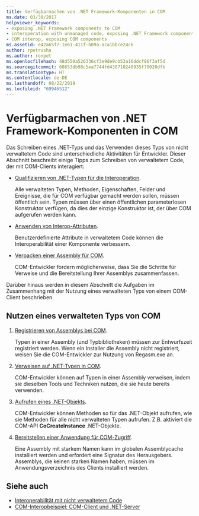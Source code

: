 ```yaml
---
title: Verfügbarmachen von .NET Framework-Komponenten in COM
ms.date: 03/30/2017
helpviewer_keywords:
- exposing .NET Framework components to COM
- interoperation with unmanaged code, exposing .NET Framework components
- COM interop, exposing COM components
ms.assetid: e42a65f7-1e61-411f-b09a-aca1bbce24c6
author: rpetrusha
ms.author: ronpet
ms.openlocfilehash: 48d550a526336cf3e9de9cb53a16ddcf86f3af5d
ms.sourcegitcommit: 68653db98c5ea7744fd438710248935f70020dfb
ms.translationtype: HT
ms.contentlocale: de-DE
ms.lasthandoff: 08/22/2019
ms.locfileid: "69946512"
---
```

# <a name="exposing-net-framework-components-to-com"></a>Verfügbarmachen von .NET Framework-Komponenten in COM

Das Schreiben eines .NET-Typs und das Verwenden dieses Typs von nicht verwaltetem Code sind unterschiedliche Aktivitäten für Entwickler. Dieser Abschnitt beschreibt einige Tipps zum Schreiben von verwaltetem Code, der mit COM-Clients interagiert:

- [Qualifizieren von .NET-Typen für die Interoperation](../../standard/native-interop/qualify-net-types-for-interoperation.md).

     Alle verwalteten Typen, Methoden, Eigenschaften, Felder und Ereignisse, die für COM verfügbar gemacht werden sollen, müssen öffentlich sein. Typen müssen über einen öffentlichen parameterlosen Konstruktor verfügen, da dies der einzige Konstruktor ist, der über COM aufgerufen werden kann.

- [Anwenden von Interop-Attributen](../../standard/native-interop/apply-interop-attributes.md).

     Benutzerdefinierte Attribute in verwaltetem Code können die Interoperabilität einer Komponente verbessern.

- [Verpacken einer Assembly für COM](../../../docs/framework/interop/packaging-an-assembly-for-com.md).

     COM-Entwickler fordern möglicherweise, dass Sie die Schritte für Verweise und die Bereitstellung Ihrer Assemblys zusammenfassen.

 Darüber hinaus werden in diesem Abschnitt die Aufgaben im Zusammenhang mit der Nutzung eines verwalteten Typs von einem COM-Client beschrieben.

## <a name="to-consume-a-managed-type-from-com"></a>Nutzen eines verwalteten Typs von COM

1. [Registrieren von Assemblys bei COM](../../../docs/framework/interop/registering-assemblies-with-com.md).

     Typen in einer Assembly (und Typbibliotheken) müssen zur Entwurfszeit registriert werden. Wenn ein Installer die Assembly nicht registriert, weisen Sie die COM-Entwickler zur Nutzung von Regasm.exe an.

2. [Verweisen auf .NET-Typen in COM](../../../docs/framework/interop/how-to-reference-net-types-from-com.md).

     COM-Entwickler können auf Typen in einer Assembly verweisen, indem sie dieselben Tools und Techniken nutzen, die sie heute bereits verwenden.

3. [Aufrufen eines .NET-Objekts](https://docs.microsoft.com/previous-versions/dotnet/netframework-4.0/8hw8h46b(v=vs.100)).

     COM-Entwickler können Methoden so für das .NET-Objekt aufrufen, wie sie Methoden für alle nicht verwalteten Typen aufrufen. Z.B. aktiviert die COM-API **CoCreateInstance** .NET-Objekte.

4. [Bereitstellen einer Anwendung für COM-Zugriff](https://docs.microsoft.com/previous-versions/dotnet/netframework-4.0/c2850st8(v=vs.100)).

     Eine Assembly mit starkem Namen kann im globalen Assemblycache installiert werden und erfordert eine Signatur des Herausgebers. Assemblys, die keinen starken Namen haben, müssen im Anwendungsverzeichnis des Clients installiert werden.

## <a name="see-also"></a>Siehe auch

- [Interoperabilität mit nicht verwaltetem Code](../../../docs/framework/interop/index.md)
- [COM-Interopbeispiel: COM-Client und .NET-Server](../../../docs/framework/interop/com-interop-sample-com-client-and-net-server.md)
